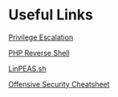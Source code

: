 # Useful Links

[Privilege Escalation](https://gtfobins.github.io/)

[PHP Reverse Shell](https://github.com/pentestmonkey/php-reverse-shell)

[LinPEAS.sh](https://github.com/carlospolop/PEASS-ng/tree/master/linPEAS)

[Offensive Security Cheatsheet](https://cheatsheet.haax.fr/)
